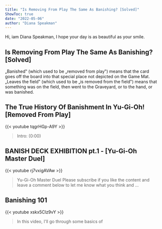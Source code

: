 ```yaml
---
title: "Is Removing From Play The Same As Banishing? [Solved]"
ShowToc: true 
date: "2022-05-06"
author: "Diana Speakman" 
---
```


Hi, iam Diana Speakman, I hope your day is as beautiful as your smile.
## Is Removing From Play The Same As Banishing? [Solved]
„Banished‟ (which used to be „removed from play‟) means that the card goes off the board into that special place not depicted on the Game Mat. „Leaves the field‟ (which used to be „is removed from the field‟) means that something was on the field, then went to the Graveyard, or to the hand, or was banished.

## The True History Of Banishment In Yu-Gi-Oh! [Removed From Play]
{{< youtube tqgrHGp-A9Y >}}
>Intro: (0:00) 

## BANISH DECK EXHIBITION pt.1 - [Yu-Gi-Oh Master Duel]
{{< youtube rj7vxigAVAw >}}
>Yu-Gi-Oh Master Duel Please subscribe if you like the content and leave a comment below to let me know what you think and ...

## Banishing 101
{{< youtube xskx5Clz9vY >}}
>In this video, I'll go through some basics of 

